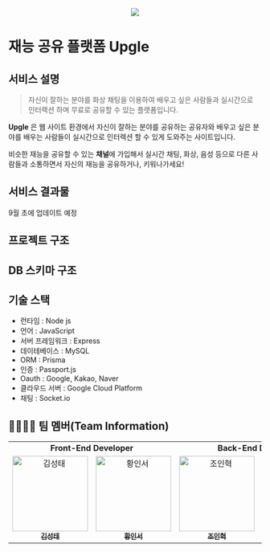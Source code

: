 <p align="center">
<img src="https://user-images.githubusercontent.com/24623403/129664202-0ac9857f-32f0-416e-915b-2254c4661bbc.png"/>
</p>

# 재능 공유 플랫폼 Upgle
## 서비스 설명
> 자신이 잘하는 분야를 화상 채팅을 이용하여 배우고 싶은 사람들과 실시간으로 인터랙션 하며 무료로 공유할 수 있는 플랫폼입니다.   

**Upgle** 은 웹 사이트 환경에서 자신이 잘하는 분야를 공유하는 공유자와 배우고 싶은 분야를 배우는 사람들이 실시간으로 인터렉션 할 수 있게 도와주는 사이트입니다.
   
비슷한 재능을 공유할 수 있는 **채널**에 가입해서 실시간 채팅, 화상, 음성 등으로 다른 사람들과 소통하면서 자신의 재능을 공유하거나, 키워나가세요!


## 서비스 결과물

9월 초에 업데이트 예정


## 프로젝트 구조

## DB 스키마 구조

## 기술 스택

- 런타임 : Node js
- 언어 : JavaScript
- 서버 프레임워크 : Express
- 데이테베이스 : MySQL
- ORM : Prisma
- 인증 : Passport.js
- Oauth : Google, Kakao, Naver
- 클라우드 서버 : Google Cloud Platform
- 채팅 : Socket.io

## 👨‍👩‍👧‍👦 팀 멤버(Team Information)
<table>
   <tr>
      <td colspan="2" align="center"><strong>Front-End Developer</strong></td>
      <td colspan="2" align="center"><strong>Back-End Developer</strong></td>
      <td colspan="1" align="center"><strong>Product Manager</strong></td>
      <td colspan="1" align="center"><strong>Product Designer</strong></td>

   </tr>
  <tr>
    <td align="center">
    <a href="https://github.com/md2eoseo"><img src="https://avatars.githubusercontent.com/u/8054085?v=4" width="150px;" alt="김성태"/><br /><sub><b>김성태</b></sub></a><br />
    </td>
     <td align="center">
        <a href="https://github.com/sjsjsj1246"><img src="https://avatars.githubusercontent.com/u/24623403?v=4" width="150px" alt="황인서"/><br /><sub><b>황인서</b></sub></a>
     </td>
     <td align="center">
        <a href="https://github.com/InHyeok-J"><img src="https://avatars.githubusercontent.com/u/28949213?v=4" width="150px" alt="조인혁"/><br /><sub><b>조인혁</b></sub></a>
     </td>
     <td align="center">
        <a href="https://github.com/iqeq1945"><img src="https://avatars.githubusercontent.com/u/50164778?v=4" width="150px" alt="홍성웅"/><br /><sub><b>홍성웅</b></sub></a>
     </td>
     <td align="center">
        <a href="https://github.com/KeisLuv5991"><img src="https://avatars.githubusercontent.com/u/38745815?v=4" width="150px" alt="최민준"/><br /><sub><b>최민준</b></sub></a>
     </td>
     <td align="center">
        <a href="##"><img src="https://avatars.githubusercontent.com/u/50164778?v=4" width="150px" alt="김연수"/><br /><sub><b>김연수</b></sub></a>
     </td>
  <tr>
    

</table>
